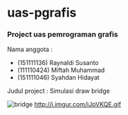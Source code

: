 # uas-pgrafis

### Project uas pemrograman grafis

Nama anggota : 
- (151111136) Raynaldi Susanto
- (111110424) Miftah Muhammad
- (151111046) Syahdan Hidayat

Judul project : Simulasi draw bridge

![bridge](https://www.aecom.com/wp-content/uploads/2013/11/300dpi-WoodrowWilson12-798x531.jpg "WoodrowWilsonBridge")
http://i.imgur.com/iJpVKQE.gif

